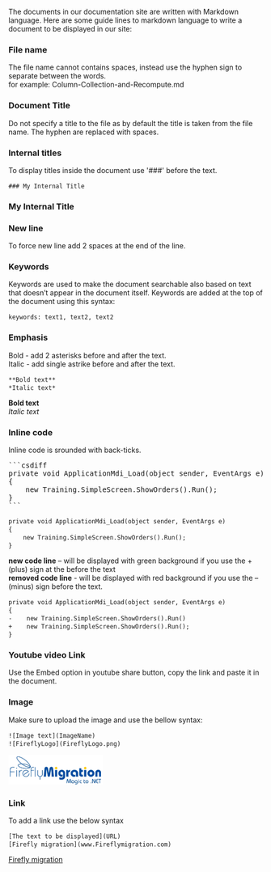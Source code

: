 
The documents in our documentation site are written with Markdown language.
Here are some guide lines to markdown language to write a document to be displayed in our site:

### File name
The file name cannot contains spaces, instead use the hyphen sign to separate between the words.  
for example: Column-Collection-and-Recompute.md  
 
### Document Title  
Do not specify a title to the file as by default the title is taken from the file name. The hyphen are replaced with spaces. 

### Internal titles    
To display titles inside the document use '###' before the text.
```
### My Internal Title
```
### My Internal Title

### New line    
To force new line add 2 spaces at the end of the line. 

### Keywords
Keywords are used to make the document searchable also based on text that doesn’t appear in the document itself.
Keywords are added at the top of the document using this syntax: 
``` 
keywords: text1, text2, text2 
```

### Emphasis
Bold - add 2 asterisks before and after the text.  
Italic - add single astrike before and after the text.
``` 
**Bold text**
*Italic text*
```
**Bold text**  
*Italic text*


### Inline code
Inline code is srounded with back-ticks.  

<pre>
```csdiff
private void ApplicationMdi_Load(object sender, EventArgs e)
{
    new Training.SimpleScreen.ShowOrders().Run();
} 
```  
</pre>

```csdiff
private void ApplicationMdi_Load(object sender, EventArgs e)
{
    new Training.SimpleScreen.ShowOrders().Run();
}
```


**new code line** – will be displayed with green background if you use the + (plus) sign at the before the text   
**removed code line** - will be displayed with red background if you use the – (minus) sign before the text.
```csdiff
private void ApplicationMdi_Load(object sender, EventArgs e)
{
-    new Training.SimpleScreen.ShowOrders().Run()
+    new Training.SimpleScreen.ShowOrders().Run();
} 
```  


### Youtube video Link
Use the Embed option in youtube share button, copy the link and paste it in the document.

### Image
Make sure to upload the image and use the bellow syntax: 
```
![Image text](ImageName)
![FireflyLogo](FireflyLogo.png)
```
![FireflyLogo](FireflyLogo.png)


### Link  
To add a link use the below syntax 
```
[The text to be displayed](URL)
[Firefly migration](www.Fireflymigration.com)
```
[Firefly migration](www.Fireflymigration.com)
 
